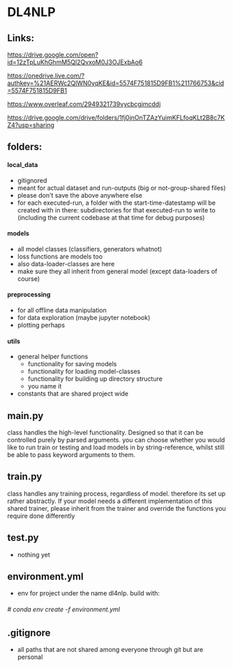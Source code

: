 # DL4NLP

## Links:
https://drive.google.com/open?id=12zTpLuKhGhmM5Ql2QvxoM0J3OJExbAo6

https://onedrive.live.com/?authkey=%21AERWc2QlWN0yqKE&id=5574F751815D9FB1%211766753&cid=5574F751815D9FB1

https://www.overleaf.com/2949321739vycbcgjmcddj

https://drive.google.com/drive/folders/1fj0jnOnTZAzYuimKFLfoqKLt2B8c7KZ4?usp=sharing


## folders:

#### local_data

- gitignored
- meant for actual dataset and run-outputs (big or not-group-shared files)
- please don't save the above anywhere else
- for each executed-run, a folder with the start-time-datestamp will be created with in there: subdirectories for that executed-run to write to (including the current codebase at that time for debug purposes)

#### models

- all model classes (classifiers, generators whatnot)
- loss functions are models too
- also data-loader-classes are here
- make sure they all inherit from general model (except data-loaders of course)

#### preprocessing
 
- for all offline data manipulation
- for data exploration (maybe jupyter notebook)
- plotting perhaps

#### utils

- general helper functions
    - functionality for saving models
    - functionality for loading model-classes
    - functionality for building up directory structure
    - you name it
- constants that are shared project wide



## main.py

class handles the high-level functionality. Designed so that it can be controlled purely by parsed arguments.
you can choose whether you would like to run train or testing and load models in by string-reference, whilst still be able to pass keyword arguments to them.

## train.py

class handles any training process, regardless of model. therefore its set up rather abstractly.
If your model needs a different implementation of this shared trainer, please inherit from the trainer and override the functions you require done differently

## test.py

- nothing yet

## environment.yml

- env for project under the name dl4nlp. build with:

###### # conda env create -f environment.yml

## .gitignore

- all paths that are not shared among everyone through git but are personal

